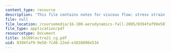```yaml
---
content_type: resource
description: 'This file contains notes for viscous flow: stress strain relationship.'
file: null
file_location: /coursemedia/16-100-aerodynamics-fall-2005/0394faf99e587cd822ede3838890e534_16100lectre21_cg.pdf
file_type: application/pdf
resourcetype: Document
title: 16100lectre21_cg.pdf
uid: 0394faf9-9e58-7cd8-22ed-e3838890e534
---
```

